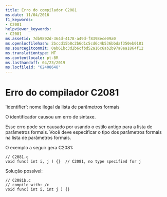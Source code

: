 ```yaml
---
title: Erro do compilador C2081
ms.date: 11/04/2016
f1_keywords:
- C2081
helpviewer_keywords:
- C2081
ms.assetid: 7db9892d-364d-4178-a49d-f8398ece09a0
ms.openlocfilehash: 2bccd15b8c2b6d1c5cd6c4b536bbdaf350eb0181
ms.sourcegitcommit: 0ab61bc3d2b6cfbd52a16c6ab2b97a8ea1864f12
ms.translationtype: MT
ms.contentlocale: pt-BR
ms.lasthandoff: 04/23/2019
ms.locfileid: "62408648"
---
```

# <a name="compiler-error-c2081"></a>Erro do compilador C2081

'identifier': nome ilegal da lista de parâmetros formais

O identificador causou um erro de sintaxe.

Esse erro pode ser causado por usando o estilo antigo para a lista de parâmetros formais. Você deve especificar o tipo dos parâmetros formais na lista de parâmetros formais.

O exemplo a seguir gera C2081:

```
// C2081.c
void func( int i, j ) {}  // C2081, no type specified for j
```

Solução possível:

```
// C2081b.c
// compile with: /c
void func( int i, int j ) {}
```